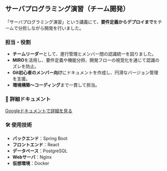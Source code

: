 ## サーバプログラミング演習（チーム開発）

「サーバプログラミング演習」という講義にて、**要件定義からデプロイまで**をチームで分担しながら開発を行いました。

### 担当・役割
- **チームリーダー**として、進行管理とメンバー間の認識統一を図りました。
- **MIRO**を活用し、要件定義や機能分担、開発フローの視覚化を通じて認識のズレを防止。
- **Git初心者のメンバー向け**にドキュメントを作成し、円滑なバージョン管理を支援。
- **環境構築〜コーディング**まで一貫して担当。

### 🔗 詳細ドキュメント
[Googleドキュメントで詳細を見る](https://docs.google.com/document/d/1Ah74MVz6w9svuPXQHV-ZpvFa5y3etgn2/edit?usp=sharing&ouid=107693295296246121303&rtpof=true&sd=true)

### 🛠️ 使用技術
- **バックエンド**：Spring Boot  
- **フロントエンド**：React  
- **データベース**：PostgreSQL  
- **Webサーバ**：Nginx  
- **仮想環境**：Docker
